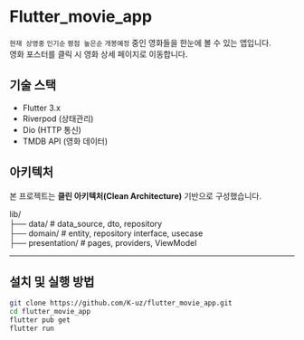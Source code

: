 # Flutter_movie_app

`현재 상영중` `인기순` `평점 높은순` `개봉예정` 중인 영화들을 한눈에 볼 수 있는 앱입니다.  
영화 포스터를 클릭 시 영화 상세 페이지로 이동합니다.

## 기술 스택

- Flutter 3.x
- Riverpod (상태관리)
- Dio (HTTP 통신)
- TMDB API (영화 데이터)

## 아키텍처

본 프로젝트는 **클린 아키텍처(Clean Architecture)** 기반으로 구성했습니다.

lib/  
├── data/ # data_source, dto, repository  
├── domain/ # entity, repository interface, usecase  
├── presentation/ # pages, providers, ViewModel  

--- 

## 설치 및 실행 방법

```bash
git clone https://github.com/K-uz/flutter_movie_app.git
cd flutter_movie_app
flutter pub get
flutter run
